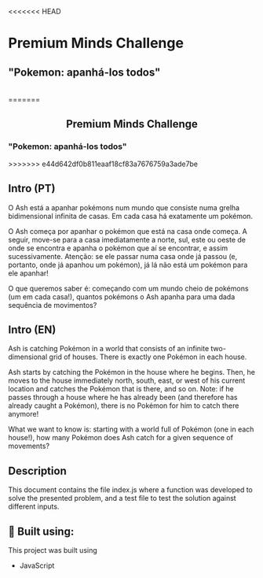 <<<<<<< HEAD
# Premium Minds Challenge
## "Pokemon: apanhá-los todos"
<br /> 
=======
<h2 align="center">
  Premium Minds Challenge<br/>
</h2>
<h3>"Pokemon: apanhá-los todos"</h3>
>>>>>>> e44d642df0b811eaaf18cf83a7676759a3ade7be

## Intro (PT)

O Ash está a apanhar pokémons num mundo que consiste numa grelha bidimensional infinita de casas. Em cada casa há exatamente um pokémon.

O Ash começa por apanhar o pokémon que está na casa onde começa. A seguir, move-se para a casa imediatamente a norte, sul, este ou oeste de onde se encontra e apanha o pokémon que aí se encontrar, e assim sucessivamente. Atenção: se ele passar numa casa onde já passou (e, portanto, onde já apanhou um pokémon), já lá não está um pokémon para ele apanhar!

O que queremos saber é: começando com um mundo cheio de pokémons (um em cada casa!), quantos pokémons o Ash apanha para uma dada sequência de movimentos?
<br>

## Intro (EN)

Ash is catching Pokémon in a world that consists of an infinite two-dimensional grid of houses. There is exactly one Pokémon in each house.

Ash starts by catching the Pokémon in the house where he begins. Then, he moves to the house immediately north, south, east, or west of his current location and catches the Pokémon that is there, and so on. Note: if he passes through a house where he has already been (and therefore has already caught a Pokémon), there is no Pokémon for him to catch there anymore!

What we want to know is: starting with a world full of Pokémon (one in each house!), how many Pokémon does Ash catch for a given sequence of movements?

## Description

This document contains the file index.js where a function was developed to solve the presented problem, and a test file to test the solution against different inputs.

## 🔨 Built using:

This project was built using

- JavaScript
